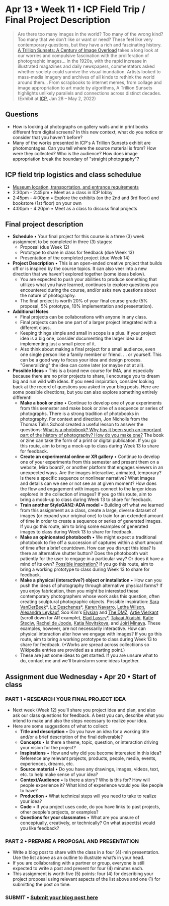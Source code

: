 # Apr 13 • Week 11 • ICP Field Trip / Final Project Description

>Are there too many images in the world? Too many of the wrong kind? Too many that we don’t like or want or need? These feel like very contemporary questions, but they have a rich and fascinating history. [A Trillion Sunsets: A Century of Image Overload](https://www.icp.org/exhibitions/a-trillion-sunsets) takes a long look at our worries and compulsive fascination with the proliferation of photographic images... In the 1920s, with the rapid increase in illustrated magazines and daily newspapers, commentators asked whether society could survive the visual inundation. Artists looked to mass-media imagery and archives of all kinds to rethink the world around them... From scrapbooks to internet memes, from collage and image appropriation to art made by algorithms, A Trillion Sunsets highlights unlikely parallels and connections across distinct decades. (Exhibit at [ICP](https://www.icp.org/), Jan 28 – May 2, 2022)

## Questions
- How is looking at photographs on gallery walls and in print books different from digital screens? In this new context, what do you notice or consider that you haven't before?
- Many of the works presented in ICP's A Trillion Sunsets exhibit are photomontages. Can you tell where the source material is from? How were they collected? Who is the audience? How does image appropriation break the boundary of "straight photography"?

## ICP field trip logistics and class schedulue
- [Museum location, transportation, and entrance requirements](https://github.com/ellennickles/xphoto-s22/tree/main/schedule-assignments/week10#prepare-for-next-week-apr-13)
- 2:30pm - 2:45pm • Meet as a class in ICP lobby
- 2:45pm - 4:00pm • Explore the exhibits (on the 2nd and 3rd floor) and bookstore (1st floor) on your own
- 4:00pm - 4:20pm • Meet as a class to discuss final projects

## Final project description
- **Schedule** • Your final project for this course is a three (3) week assignment to be completed in three (3) stages: 
    - Proposal (due Week 12)
    - Prototype to share in class for feedback (due Week 13)
    - Presentation of the completed project (due Week 14)  
- **Project Description** • This is an open-ended creative project that builds off or is inspired by the course topics. It can also veer into a new direction that we haven't explored together (some ideas below). 
    - You are expected to push your abilities to produce something that utilizes what you have learned, continues to explore questions you encountered during the course, and/or asks new questions about the nature of photography.
    - The final project is worth 20% of your final course grade (5% proposal, 5% prototype, 10% implementation and presentation).
- **Additional Notes**
    - Final projects can be collaborations with anyone in any class. 
    - Final projects can be one part of a larger project integrated with a different class.
    - Keeping things simple and small in scope is a plus. If your project idea is a big one, consider documenting the larger idea but implementing just a small piece of it.
    - Also think about making a final project for a small audience, even one single person like a family member or friend. . . or yourself. This can be a good way to focus your idea and design process. "Generalizing" the idea can come later (or maybe not at all).
- **Possible Ideas** • This is a brand new course for IMA, and especially because there are no prior projects to share, I encourage you to dream big and run wild with ideas. If you need inspiration, consider looking back at the record of questions you asked in your blog posts. Here are some possible directions, but you can also explore something entirely different!
    - **Make a book or zine** • Continue to develop one of your experiments from this semester and make book or zine of a sequence or series of photographs. There is a strong tradition of photobooks in photography. For context and direction, Jon Nicholls from the Thomas Tallis School created a useful lesson to answer the questions: [What is a photobook? Why has it been such an important part of the history of photography? How do you make one?](https://www.photopedagogy.com/the-photobook.html) The book or zine can take the form of a print or digital publication. If you go this route, aim to bring a mock-up to class during Week 13 to share for feedback. 
     - **Create an experimental online or XR gallery** • Continue to develop one of your experiments from this semester and present them on a website, Miro board?, or another platform that engages viewers in an unexpected ways. Are the images interactive, animated, temporary? Is there a specific sequence or nonlinear narrative? What images and details can we see or not see an at given moment? How does the flow and engagement with images connect to the larger ideas explored in the collection of images? If you go this route, aim to bring a mock-up to class during Week 13 to share for feedback. 
    - **Train another StyleGAN2-ADA model** • Building off what we learned from this assignment as a class, create a large, diverse dataset of images (or expand your original one) to train for an extended amount of time in order to create a sequence or series of generated images. If you go this route, aim to bring some examples of generated images to class during Week 13 to share for feedback.
    - **Make an opinionated photobooth** • We might expect a traditional photobook to fire off a succession of captures within a short amount of time after a brief countdown. How can you disrupt this idea? Is there an alternative shutter button? Does the photobooth wait patiently for the user to engage in a particular way? Or does it have a mind of its own? [Possible inspiration?](https://www.rencontres-arles.com/en/expositions/view/700/shoot) If you go this route, aim to bring a working prototype to class during Week 13 to share for feedback.
    - **Make a physical (interactive?) object or installation** • How can you push the ideas of photography through alternative physical forms? If you enjoy fabrication, then you might be interested these contemporary photographers whose work asks this question, often creating sculptural photographic objects. Possible inspiration: [Sara VanDerBeek](https://en.wikipedia.org/wiki/Sara_VanDerBeek)\*, [Liz Deschenes](https://en.wikipedia.org/wiki/Liz_Deschenes)\*, [Karen Navarro](https://www.karennavarroph.com/the-constructed-self), [Letha Wilson](https://www.lethaprojects.com/), [Alexandra Leykauf](https://www.instagram.com/alexandra_leykauf/?hl=en), Soo Kim's [Elysian](https://www.sookim.org/elysian/jb55tbno809a57na6w0ory2nystqgk) and [The DMZ](https://www.sookim.org/#/the-dmz/), [Artie Vierkant](http://artievierkant.com/) (scroll down for AR example), [Elad Lassry](https://en.wikipedia.org/wiki/Elad_Lassry)*, [Takaai Akaishi](http://takaakiakaishi.com/installation%20views/installation%20view15.html), [Katie Steciw](https://en.wikipedia.org/wiki/Kate_Steciw), [Rachel de Joode](https://racheldejoode.com/work/flat-nature-surface-bodies), [Katja Novitskova](https://www.katjanovi.net/), and [Joiri Minaya](http://www.joiriminaya.com/dominicanwomengooglesearch). These examples, however, are not necessarily interactive. How can physical interaction alter how we engage with images? If you go this route, aim to bring a working prototype to class during Week 13 to share for feedback. (*Works are spread across collectiions so Wikipedia entries are provided as a starting point.)
    - These are just some ideas to get started. If you are unsure what to do, contact me and we'll brainstorm some ideas together. 

## Assignment due Wednesday • Apr 20 • Start of class

### PART 1 • RESEARCH YOUR FINAL PROJECT IDEA
- Next week (Week 12) you'll share you project idea and plan, and also ask our class questions for feedback. A best you can, describe what you intend to make and also the steps necessary to realize your idea. 
- Here are some suggestions of what to collect:
    - **Title and description** • Do you have an idea for a working title and/or a brief description of the final deliverable?
    - **Concepts** • Is there a theme, topic, question, or interaction driving your vision for the project?
    - **Inspirations** • How and why did you become interested in this idea? Reference any relevant projects, products, people, media, events, experiences, dreams, etc.   
    - **Source material** • Do you have any drawings, images, videos, text, etc. to help make sense of your idea?
    - **Context/Audience** • Is there a story? Who is this for? How will people experience it? What kind of experience would you like people to have?
    - **Production** • What technical steps will you need to take to realize your idea? 
    - **Code** • If you project uses code, do you have links to past projects, other people's projects, or examples?
    - **Questions for your classmates** • What are you unsure of conceptually, creatively, or technically? On what aspect(s) would you like feedback?
### PART 2 • PREPARE A PROPOSAL AND PRESENTATION
- Write a blog post to share with the class in a four (4)-min presentation. Use the list above as an outline to illustrate what’s in your head.
- If you are collaborating with a partner or group, everyone is still expected to write a post and present for four (4) minutes each.
- This assignment is worth five (5) points: four (4) for describing your project proposal using relevant aspects of the list above and one (1) for submitting the post on time.
 
### SUBMIT • [Submit your blog post here](https://forms.gle/JfwCTv7JqkieZ8yz8)

